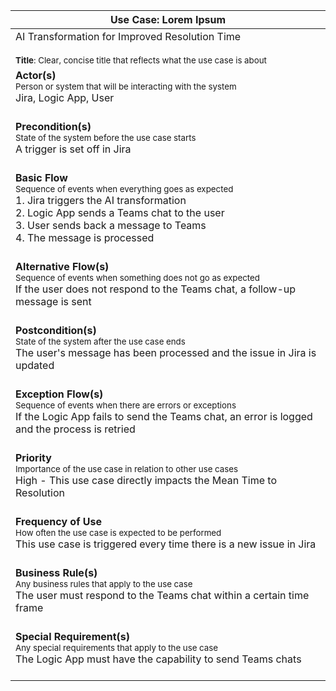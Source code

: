 | Use Case: Lorem Ipsum |  
| --- |  
| AI Transformation for Improved Resolution Time<br><br><sub>**Title**: Clear, concise title that reflects what the use case is about</sub> <br>   |  
| **Actor(s)** <br> <sub>Person or system that will be interacting with the system</sub> <br> Jira, Logic App, User <br> <br> |  
| **Precondition(s)** <br> <sub>State of the system before the use case starts</sub> <br> A trigger is set off in Jira <br> <br> |  
| **Basic Flow** <br> <sub>Sequence of events when everything goes as expected</sub> <br> 1. Jira triggers the AI transformation <br> 2. Logic App sends a Teams chat to the user <br> 3. User sends back a message to Teams <br> 4. The message is processed <br> <br> |  
| **Alternative Flow(s)** <br> <sub>Sequence of events when something does not go as expected</sub> <br> If the user does not respond to the Teams chat, a follow-up message is sent <br> <br> |  
| **Postcondition(s)** <br> <sub>State of the system after the use case ends</sub> <br> The user's message has been processed and the issue in Jira is updated <br> <br> |  
| **Exception Flow(s)** <br> <sub>Sequence of events when there are errors or exceptions</sub> <br> If the Logic App fails to send the Teams chat, an error is logged and the process is retried <br> <br> |  
| **Priority** <br> <sub>Importance of the use case in relation to other use cases</sub> <br> High - This use case directly impacts the Mean Time to Resolution <br> <br> |  
| **Frequency of Use** <br> <sub>How often the use case is expected to be performed</sub> <br> This use case is triggered every time there is a new issue in Jira <br> <br> |  
| **Business Rule(s)** <br> <sub>Any business rules that apply to the use case</sub> <br> The user must respond to the Teams chat within a certain time frame <br> <br> |  
| **Special Requirement(s)** <br> <sub>Any special requirements that apply to the use case</sub> <br> The Logic App must have the capability to send Teams chats <br> <br> |  
 
